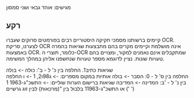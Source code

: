 מגישים: אוהד גבאי ושני סמסון

## רקע

קיימים ברשותנו מסמכי חקיקה היסטוריים רבים בפורמטים סרוקים שעברו OCR.
לצערנו, סריקת OCR אינה מושלמת וקיימים מקרים בהם מתבצעות שגיאות בהמרה באמצעות OCR. כלומר, תוצרי ה-OCR שמתקבלים אינם נאמנים למקור, ומצויים בהם טעויות שונות. נציין לדוגמא מספר טעויות שנחשפנו אליהן במהלך המשימה.

שגיאות כתיב1. 
החלפה בין כ' ל - ב': כולה -> בולה  
החלפה בין ס' ל - 0: הסבר -> בולה
אותיות במקום מספרים:  -> ג98ו2, 1 -> ו
החלפה בין נ' ל - 'ב: המדינה -> המדיבה
שגיאות ברישום הערות שוליים:  -> התשכ"ג-1963 1 או התשכ"ג-11963 
בלבול בין "(מרכאות) לבין זוג גרשיים (' ')
